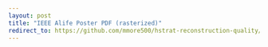 ```yaml
---
layout: post
title: "IEEE Alife Poster PDF (rasterized)"
redirect_to: https://github.com/mmore500/hstrat-reconstruction-quality/releases/download/v1.1.0/IEEE.SSCI.ALIFE.poster.flat.pdf
---
```

